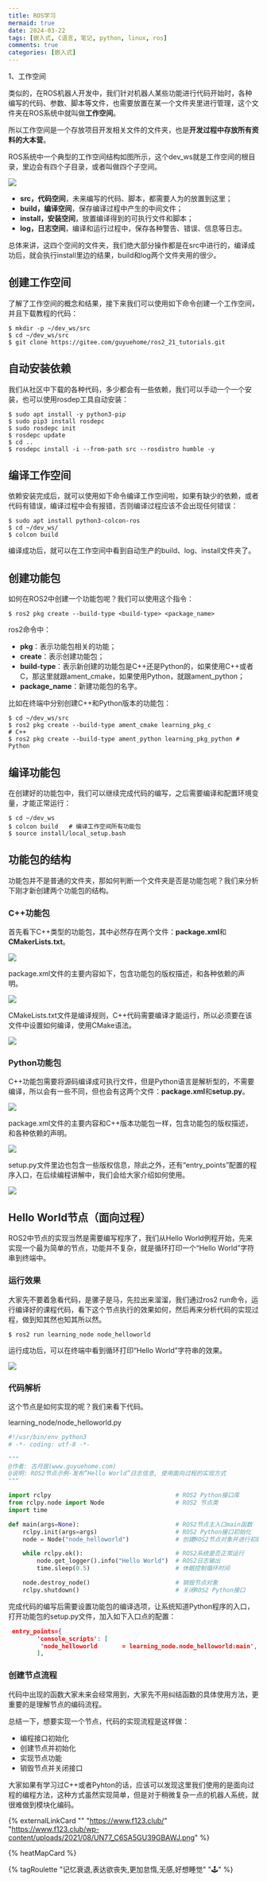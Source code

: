 ```yaml
---
title: ROS学习
mermaid: true
date: 2024-03-22
tags: [嵌入式, C语言, 笔记, python, linux, ros]
comments: true
categories: [嵌入式]
---
```


1、工作空间

<font style="color:rgba(0, 0, 0, 0.87);">类似的，在ROS机器人开发中，我们针对机器人某些功能进行代码开始时，各种编写的代码、参数、脚本等文件，也需要放置在某一个文件夹里进行管理，这个文件夹在ROS系统中就叫做</font>**<font style="color:rgba(0, 0, 0, 0.87);">工作空间</font>**<font style="color:rgba(0, 0, 0, 0.87);">。</font>

<font style="color:rgba(0, 0, 0, 0.87);">所以工作空间是一个存放项目开发相关文件的文件夹，也是</font>**<font style="color:rgba(0, 0, 0, 0.87);">开发过程中存放所有资料的大本营</font>**<font style="color:rgba(0, 0, 0, 0.87);">。</font>

<font style="color:rgba(0, 0, 0, 0.87);">ROS系统中一个典型的工作空间结构如图所示，这个dev_ws就是工作空间的根目录，里边会有四个子目录，或者叫做四个子空间。</font>

![](/images/posts/ROS学习/1.png)

+ **<font style="color:rgba(0, 0, 0, 0.87);">src，代码空间</font>**<font style="color:rgba(0, 0, 0, 0.87);">，未来编写的代码、脚本，都需要人为的放置到这里；</font>
+ **<font style="color:rgba(0, 0, 0, 0.87);">build，编译空间</font>**<font style="color:rgba(0, 0, 0, 0.87);">，保存编译过程中产生的中间文件；</font>
+ **<font style="color:rgba(0, 0, 0, 0.87);">install，安装空间</font>**<font style="color:rgba(0, 0, 0, 0.87);">，放置编译得到的可执行文件和脚本；</font>
+ **<font style="color:rgba(0, 0, 0, 0.87);">log，日志空间</font>**<font style="color:rgba(0, 0, 0, 0.87);">，编译和运行过程中，保存各种警告、错误、信息等日志。</font>

<font style="color:rgba(0, 0, 0, 0.87);">总体来讲，这四个空间的文件夹，我们绝大部分操作都是在src中进行的，编译成功后，就会执行install里边的结果，build和log两个文件夹用的很少。</font>

## **<font style="color:rgba(0, 0, 0, 0.87);">创建工作空间</font>**
<font style="color:rgba(0, 0, 0, 0.87);">了解了工作空间的概念和结果，接下来我们可以使用如下命令创建一个工作空间，并且下载教程的代码：</font>



```plain
$ mkdir -p ~/dev_ws/src
$ cd ~/dev_ws/src
$ git clone https://gitee.com/guyuehome/ros2_21_tutorials.git
```

## **<font style="color:rgba(0, 0, 0, 0.87);">自动安装依赖</font>**
<font style="color:rgba(0, 0, 0, 0.87);">我们从社区中下载的各种代码，多少都会有一些依赖，我们可以手动一个一个安装，也可以使用rosdep工具自动安装：</font>



```plain
$ sudo apt install -y python3-pip
$ sudo pip3 install rosdepc
$ sudo rosdepc init
$ rosdepc update
$ cd ..
$ rosdepc install -i --from-path src --rosdistro humble -y
```

## **<font style="color:rgba(0, 0, 0, 0.87);">编译工作空间</font>**
<font style="color:rgba(0, 0, 0, 0.87);">依赖安装完成后，就可以使用如下命令编译工作空间啦，如果有缺少的依赖，或者代码有错误，编译过程中会有报错，否则编译过程应该不会出现任何错误：</font>



```plain
$ sudo apt install python3-colcon-ros
$ cd ~/dev_ws/
$ colcon build
```

<font style="color:rgba(0, 0, 0, 0.87);">编译成功后，就可以在工作空间中看到自动生产的build、log、install文件夹了。</font>

## **<font style="color:rgba(0, 0, 0, 0.87);">创建功能包</font>**
<font style="color:rgba(0, 0, 0, 0.87);">如何在ROS2中创建一个功能包呢？我们可以使用这个指令：</font>



```plain
$ ros2 pkg create --build-type <build-type> <package_name>
```

<font style="color:rgba(0, 0, 0, 0.87);">ros2命令中：</font>

+ **<font style="color:rgba(0, 0, 0, 0.87);">pkg</font>**<font style="color:rgba(0, 0, 0, 0.87);">：表示功能包相关的功能；</font>
+ **<font style="color:rgba(0, 0, 0, 0.87);">create</font>**<font style="color:rgba(0, 0, 0, 0.87);">：表示创建功能包；</font>
+ **<font style="color:rgba(0, 0, 0, 0.87);">build-type</font>**<font style="color:rgba(0, 0, 0, 0.87);">：表示新创建的功能包是C++还是Python的，如果使用C++或者C，那这里就跟ament_cmake，如果使用Python，就跟ament_python；</font>
+ **<font style="color:rgba(0, 0, 0, 0.87);">package_name</font>**<font style="color:rgba(0, 0, 0, 0.87);">：新建功能包的名字。</font>

<font style="color:rgba(0, 0, 0, 0.87);">比如在终端中分别创建C++和Python版本的功能包：</font>



```plain
$ cd ~/dev_ws/src
$ ros2 pkg create --build-type ament_cmake learning_pkg_c               # C++
$ ros2 pkg create --build-type ament_python learning_pkg_python # Python
```

## **<font style="color:rgba(0, 0, 0, 0.87);">编译功能包</font>**
<font style="color:rgba(0, 0, 0, 0.87);">在创建好的功能包中，我们可以继续完成代码的编写，之后需要编译和配置环境变量，才能正常运行：</font>



```plain
$ cd ~/dev_ws
$ colcon build   # 编译工作空间所有功能包
$ source install/local_setup.bash
```

## **<font style="color:rgba(0, 0, 0, 0.87);">功能包的结构</font>**
<font style="color:rgba(0, 0, 0, 0.87);">功能包并不是普通的文件夹，那如何判断一个文件夹是否是功能包呢？我们来分析下刚才新创建两个功能包的结构。</font>

### **<font style="color:rgba(0, 0, 0, 0.87);">C++功能包</font>**
<font style="color:rgba(0, 0, 0, 0.87);">首先看下C++类型的功能包，其中必然存在两个文件：</font>**<font style="color:rgba(0, 0, 0, 0.87);">package.xml</font>**<font style="color:rgba(0, 0, 0, 0.87);">和</font>**<font style="color:rgba(0, 0, 0, 0.87);">CMakerLists.txt</font>**<font style="color:rgba(0, 0, 0, 0.87);">。</font>

![](/images/posts/ROS学习/2.png)

<font style="color:rgba(0, 0, 0, 0.87);">package.xml文件的主要内容如下，包含功能包的版权描述，和各种依赖的声明。</font>

![](/images/posts/ROS学习/3.png)

<font style="color:rgba(0, 0, 0, 0.87);">CMakeLists.txt文件是编译规则，C++代码需要编译才能运行，所以必须要在该文件中设置如何编译，使用CMake语法。</font>

![](/images/posts/ROS学习/4.png)

### **<font style="color:rgba(0, 0, 0, 0.87);">Python功能包</font>**
<font style="color:rgba(0, 0, 0, 0.87);">C++功能包需要将源码编译成可执行文件，但是Python语言是解析型的，不需要编译，所以会有一些不同，但也会有这两个文件：</font>**<font style="color:rgba(0, 0, 0, 0.87);">package.xml</font>**<font style="color:rgba(0, 0, 0, 0.87);">和</font>**<font style="color:rgba(0, 0, 0, 0.87);">setup.py</font>**<font style="color:rgba(0, 0, 0, 0.87);">。</font>

![](/images/posts/ROS学习/5.png)

<font style="color:rgba(0, 0, 0, 0.87);">package.xml文件的主要内容和C++版本功能包一样，包含功能包的版权描述，和各种依赖的声明。</font>

![](/images/posts/ROS学习/6.png)

<font style="color:rgba(0, 0, 0, 0.87);">setup.py文件里边也包含一些版权信息，除此之外，还有“entry_points”配置的程序入口，在后续编程讲解中，我们会给大家介绍如何使用。</font>

![](/images/posts/ROS学习/7.png)

## **<font style="color:rgba(0, 0, 0, 0.87);">Hello World节点（面向过程）</font>**
<font style="color:rgba(0, 0, 0, 0.87);">ROS2中节点的实现当然是需要编写程序了，我们从Hello World例程开始，先来实现一个最为简单的节点，功能并不复杂，就是循环打印一个“Hello World”字符串到终端中。</font>

### **<font style="color:rgba(0, 0, 0, 0.87);">运行效果</font>**
<font style="color:rgba(0, 0, 0, 0.87);">大家先不要着急看代码，是骡子是马，先拉出来溜溜，我们通过ros2 run命令，运行编译好的课程代码，看下这个节点执行的效果如何，然后再来分析代码的实现过程，做到知其然也知其所以然。</font>



```plain
$ ros2 run learning_node node_helloworld
```

<font style="color:rgba(0, 0, 0, 0.87);">运行成功后，可以在终端中看到循环打印“Hello World”字符串的效果。</font>

![](/images/posts/ROS学习/8.png)

### **<font style="color:rgba(0, 0, 0, 0.87);">代码解析</font>**
<font style="color:rgba(0, 0, 0, 0.87);">这个节点是如何实现的呢？我们来看下代码。</font>

<font style="color:rgba(0, 0, 0, 0.87);">learning_node/node_helloworld.py</font>

```python
#!/usr/bin/env python3 
# -*- coding: utf-8 -*-

"""
@作者: 古月居(www.guyuehome.com)
@说明: ROS2节点示例-发布“Hello World”日志信息, 使用面向过程的实现方式
"""

import rclpy                                   # ROS2 Python接口库
from rclpy.node import Node                    # ROS2 节点类
import time

def main(args=None):                           # ROS2节点主入口main函数
    rclpy.init(args=args)                      # ROS2 Python接口初始化
    node = Node("node_helloworld")             # 创建ROS2节点对象并进行初始化

    while rclpy.ok():                          # ROS2系统是否正常运行
        node.get_logger().info("Hello World")  # ROS2日志输出
        time.sleep(0.5)                        # 休眠控制循环时间

    node.destroy_node()                        # 销毁节点对象    
    rclpy.shutdown()                           # 关闭ROS2 Python接口
```

<font style="color:rgba(0, 0, 0, 0.87);">完成代码的编写后需要设置功能包的编译选项，让系统知道Python程序的入口，打开功能包的setup.py文件，加入如下入口点的配置：</font>

```json
 entry_points={
        'console_scripts': [
         'node_helloworld       = learning_node.node_helloworld:main',
        ],
```

### **<font style="color:rgba(0, 0, 0, 0.87);">创建节点流程</font>**
<font style="color:rgba(0, 0, 0, 0.87);">代码中出现的函数大家未来会经常用到，大家先不用纠结函数的具体使用方法，更重要的是理解节点的编码流程。</font>

<font style="color:rgba(0, 0, 0, 0.87);">总结一下，想要实现一个节点，代码的实现流程是这样做：</font>

+ <font style="color:rgba(0, 0, 0, 0.87);">编程接口初始化</font>
+ <font style="color:rgba(0, 0, 0, 0.87);">创建节点并初始化</font>
+ <font style="color:rgba(0, 0, 0, 0.87);">实现节点功能</font>
+ <font style="color:rgba(0, 0, 0, 0.87);">销毁节点并关闭接口</font>

<font style="color:rgba(0, 0, 0, 0.87);">大家如果有学习过C++或者Pyhton的话，应该可以发现这里我们使用的是面向过程的编程方法，这种方式虽然实现简单，但是对于稍微复杂一点的机器人系统，就很难做到模块化编码。</font>

<font style="color:rgba(0, 0, 0, 0.87);"></font>

{% externalLinkCard "" "https://www.f123.club/" "https://www.f123.club/wp-content/uploads/2021/08/UN77_C6SA5GU39GBAWJ.png" %}

{% heatMapCard %}

{% tagRoulette "记忆衰退,表达欲丧失,更加怠惰,无感,好想睡觉" "🕹️" %}